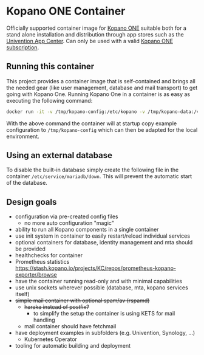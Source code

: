 # Kopano ONE Container

Officially supported container image for [Kopano ONE](https://kopano.com/products/groupware/one/) suitable both for a stand alone installation and distribution through app stores such as the [Univention App Center](https://www.univention.com/products/univention-app-center/app-catalog/?term=kopano). Can only be used with a valid [Kopano ONE subscription](https://kopano.com/pricing/groupware/).

## Running this container

This project provides a container image that is self-contained and brings all the needed gear (like user management, database and mail transport) to get going with Kopano One. Running Kopano One in a container is as easy as executing the following command:

```bash
docker run -it -v /tmp/kopano-config:/etc/kopano -v /tmp/kopano-data:/var/lib/kopano -v /tmp/kopano-database:/var/lib/mysql kopano/kopano-one:latest
```

With the above command the container will at startup copy example configuration to `/tmp/kopano-config` which can then be adapted for the local environment.

## Using an external database

To disable the built-in database simply create the following file in the container `/etc/service/mariadb/down`. This will prevent the automatic start of the database.

## Design goals

- configuration via pre-created config files
  - no more auto configuration "magic"
- ability to run all Kopano components in a single container
- use init system in container to easily restart/reload individual services
- optional containers for database, identity management and mta should be provided
- healthchecks for container
- Prometheus statistics https://stash.kopano.io/projects/KC/repos/prometheus-kopano-exporter/browse
- have the container running read-only and with minimal capabilities
- use unix sockets wherever possible (database, mta, kopano services itself)
- ~~simple mail container with optional spam/av (rspamd)~~
  - ~~haraka instead of postfix?~~
    - to simplify the setup the container is using KETS for mail handling
  - mail container should have fetchmail
- have deployment examples in subfolders (e.g. Univention, Synology, ...)
  - Kubernetes Operator
- tooling for automatic building and deployment
